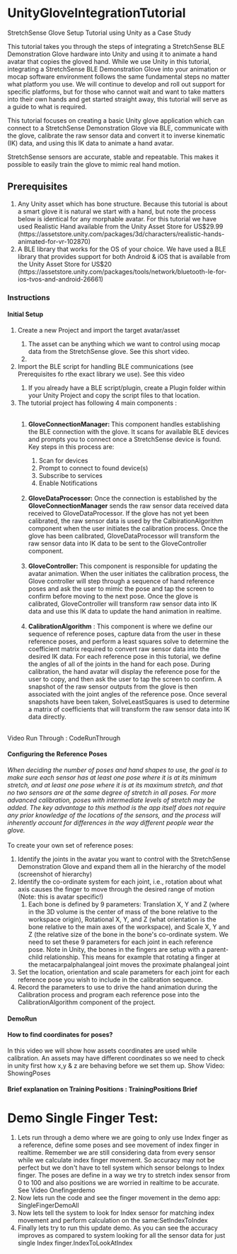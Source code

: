 # UnityGloveIntegrationTutorial

StretchSense Glove Setup Tutorial using Unity as a Case Study

This tutorial takes you through the steps of integrating a StretchSense BLE Demonstration Glove hardware into Unity and using it to animate a hand avatar that copies the gloved hand. While we use Unity in this tutorial, integrating a StretchSense BLE Demonstration Glove into your animation or mocap software environment follows the same fundamental steps no matter what platform you use. We will continue to develop and roll out support for specific platforms, but for those who cannot wait and want to take matters into their own hands and get started straight away, this tutorial will serve as a guide to what is required.  

This tutorial focuses on creating a basic Unity glove application which can connect to a StretchSense Demonstration Glove via BLE, communicate with the glove, calibrate the raw sensor data and convert it to inverse kinematic (IK) data, and using this IK data to animate a hand avatar.

StretchSense sensors are accurate, stable and repeatable. This makes it possible to easily train the glove to mimic real hand motion.

## Prerequisites

<ol>
<li>Any Unity asset which has bone structure. Because this tutorial is about a smart glove it is natural we start with a hand, but note the process below is identical for any morphable avatar. For this tutorial we have used Realistic Hand available from the Unity Asset Store for US$29.99 (https://assetstore.unity.com/packages/3d/characters/realistic-hands-animated-for-vr-102870)</li>
<li>A BLE library that works for the OS of your choice. We have used a BLE library that provides support for both Android & iOS that is available from the Unity Asset Store for US$20 (https://assetstore.unity.com/packages/tools/network/bluetooth-le-for-ios-tvos-and-android-26661)</li>
</ol>

### Instructions
#### Initial Setup

<ol>
<li>Create a new Project and import the target avatar/asset</li>
<ol>
<li>The asset can be anything which we want to control using mocap data from the StretchSense glove. See this short video.</li>
<li><screenshot "new project"> <screen shot "import avatar"> <screenshot "heirarchy with asset imported"></li>
</ol>
<li>Import the BLE script for handling BLE communications (see Prerequisites fo rthe exact library we use). See this video <screenshot "import BLE script"><screenshot "heirarchy with script imported"></li>
<ol>
<li>
If you already have a BLE script/plugin, create a Plugin folder within your Unity Project and copy the script files to that location.
</li>
</ol>
<li>The tutorial project has following 4 main components <insert flow diagram here>:</li><br>
<ol>
<li><strong>GloveConnectionManager: </strong> This component handles establishing the BLE connection with the glove. It scans for available BLE devices and prompts you to connect once a StretchSense device is found. Key steps in this process are:</li>
<ol>
<li>Scan for devices</li>
<li>Prompt to connect to found device(s)</li>
<li>Subscribe to services</li>
<li>Enable Notifications</li>
</ol><br>
<li><strong>GloveDataProcessor:</strong> Once the connection is established by the <strong>GloveConnectionManager</strong> sends the raw sensor data received data received to GloveDataProcessor. If the glove has not yet been calibrated, the raw sensor data is used by the CalbirationAlgorithm component when the user initiates the calibration process. Once the glove has been calibrated, GloveDataProcessor will transform the raw sensor data into IK data to be sent to the GloveController component. </li><br>
<li><strong>GloveController: </strong>This component is responsible for updating the avatar animation. When the user initiates the calibration process, the Glove controller will step through a sequence of hand reference poses and ask the user to mimic the pose and tap the screen to confirm before moving to the next pose. Once the glove is calibrated, GloveController will transform raw sensor data into IK data and use this IK data to update the hand animation in realtime. </li><br>
<li><strong>CalibrationAlgorithm</strong> : This component is where we define our sequence of reference poses, capture data from the user in these reference poses, and perform a least squares solve to determine the coefficient matrix required to convert raw sensor data into the desired IK data. For each reference pose in this tutorial, we define the angles of all of the joints in the hand for each pose. During calibration, the hand avatar will display the reference pose for the user to copy, and then ask the user to tap the screen to confirm. A snapshot of the raw sensor outputs from the glove is then associated with the joint angles of the reference pose. Once several snapshots have been taken, SolveLeastSquares is used to determine a matrix of coefficients that will transform the raw sensor data into IK data directly.</li><br>

</ol>
</ol>

Video Run Through : CodeRunThrough

#### Configuring the Reference Poses   

<i>When deciding the number of poses and hand shapes to use, the goal is to make sure each sensor has at least one pose where it is at its minimum stretch, and at least one pose where it is at its maximum stretch, and that no two sensors are at the same degree of stretch in all poses. For more advanced calibration, poses with intermediate levels of stretch may be added. The key advantage to this method is the app itself does not require any prior knowledge of the locations of the sensors, and the process will inherently account for differences in the way different people wear the glove.</i>  
<br>To create your own set of reference poses:

<ol>
<li>Identify the joints in the avatar you want to control with the StretchSense Demonstration Glove and expand them all in the hierarchy of the model (screenshot of hierarchy)</li>
<li>Identify the co-ordinate system for each joint, i.e., rotation about what axis causes the finger to move through the desired range of motion (Note: this is avatar specific!)
<ol>  
<li>Each bone is defined by 9 parameters: Translation X, Y and Z (where in the 3D volume is the center of mass of the bone relative to the workspace origin), Rotational X, Y, and Z (what orientation is the bone relative to the main axes of the workspace), and Scale X, Y and Z (the relative size of the bone in the bone's co-ordinate system. We need to set these 9 parameters for each joint in each reference pose. Note in Unity, the bones in the fingers are setup with a parent-child relationship. This means for example that rotating a finger at the metacarpalphalangeal joint moves the proximate phalangeal joint
</li>
</ol> 
  </li>  
<li>Set the location, orientation and scale parameters for each joint for each reference pose you wish to include in the calibration sequence.</li>
<li>Record the parameters to use to drive the hand animation during the Calibration process and program each reference pose into the CalibrationAlgorithm component of the project.</li>
</ol>


#### DemoRun

#### How to find coordinates for poses?

In this video we will show how assets coordinates are used while calibration. An assets may have different coordinates so we need to check in unity first how x,y & z are behaving before we set them up. Show Video: ShowingPoses

#### Brief explanation on Training Positions : TrainingPositions Brief

# Demo Single Finger Test:
<ol>
<li>Lets run through a demo where we are going to only use Index finger as a reference, define some poses and see movement of index finger in realtime. Remember we are still considering data from every sensor while we calculate index finger movement. So accuracy may not be perfect but we don't have to tell system which sensor belongs to Index finger. The poses are define in a way we try to stretch index sensor from 0 to 100 and also positions we are worried in realtime to be accurate. See Video Onefingerdemo</li>
<li>Now lets run the code and see the finger movement in the demo app: SingleFingerDemoAll</li>
<li>Now lets tell the system to look for Index sensor for matching index movement and perform calculation on the same:SetIndexToIndex</li>
<li>Finally lets try to run this update demo. As you can see the accuracy improves as compared to system looking for all the sensor data for just single Index finger.IndexToLookAtIndex</li>
</ol>
